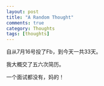```yaml
---
layout: post
title: "A Random Thought"
comments: true
category: Thoughts
tags: [thoughts]
---
```


自从7月16号投了Fb，到今天一共33天。

我大概交了五六次简历。

一个面试都没有，妈的！ 
